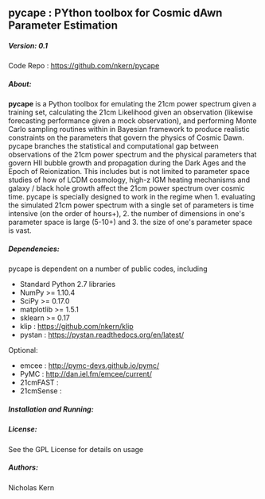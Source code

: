 ## pycape : PYthon toolbox for Cosmic dAwn Parameter Estimation

##### Version: 0.1
Code Repo : https://github.com/nkern/pycape

##### About: 
**pycape** is a Python toolbox for emulating the 21cm power spectrum given a training set, calculating the 21cm Likelihood given an observation (likewise forecasting performance given a mock observation), and performing Monte Carlo sampling routines within in Bayesian framework to produce realistic constraints on the parameters that govern the physics of Cosmic Dawn.
pycape branches the statistical and computational gap between observations of the 21cm power spectrum and the physical parameters that govern HII bubble growth and propagation during the Dark Ages and the Epoch of Reionization. This includes but is not limited to parameter space studies of how of LCDM cosmology, high-z IGM heating mechanisms and galaxy / black hole growth affect the 21cm power spectrum over cosmic time.
pycape is specially designed to work in the regime when 1. evaluating the simulated 21cm power spectrum with a single set of parameters is time intensive (on the order of hours+), 2. the number of dimensions in one's parameter space is large (5-10+) and 3. the size of one's parameter space is vast.

##### Dependencies:
pycape is dependent on a number of public codes, including
- Standard Python 2.7 libraries
- NumPy >= 1.10.4
- SciPy >= 0.17.0
- matplotlib >= 1.5.1
- sklearn >= 0.17
- klip : https://github.com/nkern/klip
- pystan : https://pystan.readthedocs.org/en/latest/

Optional:
- emcee : http://pymc-devs.github.io/pymc/
- PyMC : http://dan.iel.fm/emcee/current/
- 21cmFAST : 
- 21cmSense : 

##### Installation and Running:


##### License:
See the GPL License for details on usage

##### Authors:
Nicholas Kern<br>

